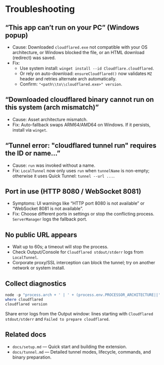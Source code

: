 # Troubleshooting

## “This app can’t run on your PC” (Windows popup)
- Cause: Downloaded `cloudflared.exe` not compatible with your OS architecture, or Windows blocked the file, or an HTML download (redirect) was saved.
- Fix:
  - Use system install: `winget install --id Cloudflare.cloudflared`.
  - Or rely on auto-download: `ensureCloudflared()` now validates `MZ` header and retries alternate arch automatically.
  - Confirm: `"<path\\to\\cloudflared.exe>" version`.

## “Downloaded cloudflared binary cannot run on this system (arch mismatch)”
- Cause: Asset architecture mismatch.
- Fix: Auto-fallback swaps ARM64/AMD64 on Windows. If it persists, install via `winget`.

## “Tunnel error: \"cloudflared tunnel run\" requires the ID or name...”
- Cause: `run` was invoked without a name.
- Fix: `LocalTunnel` now only uses `run` when `tunnelName` is non-empty; otherwise it uses Quick Tunnel: `tunnel --url ...`.

## Port in use (HTTP 8080 / WebSocket 8081)
- Symptoms: UI warnings like “HTTP port 8080 is not available” or “WebSocket 8081 is not available”.
- Fix: Choose different ports in settings or stop the conflicting process. `ServerManager` logs the fallback port.

## No public URL appears
- Wait up to 60s; a timeout will stop the process.
- Check Output/Console for `Cloudflared stdout/stderr` logs from `LocalTunnel`.
- Corporate proxy/SSL interception can block the tunnel; try on another network or system install.

## Collect diagnostics
```powershell
node -p "process.arch + ' | ' + (process.env.PROCESSOR_ARCHITECTURE||'') + ' | ' + (process.env.PROCESSOR_ARCHITEW6432||'')"
where cloudflared
cloudflared version
```
Share error logs from the Output window: lines starting with `Cloudflared stdout/stderr` and `Failed to prepare cloudflared`.

## Related docs
- `docs/setup.md` — Quick start and building the extension.
- `docs/tunnel.md` — Detailed tunnel modes, lifecycle, commands, and binary preparation.

